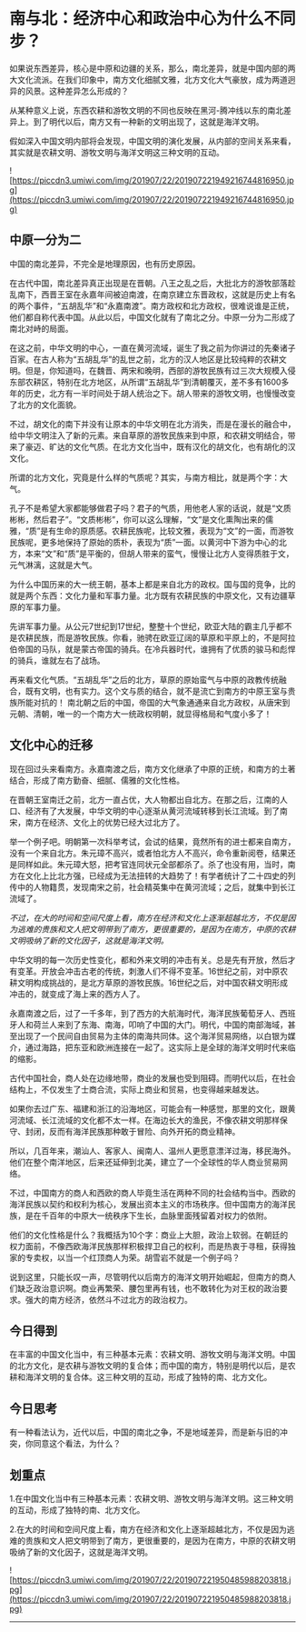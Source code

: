 # 南与北：经济中心和政治中心为什么不同步？

如果说东西差异，核心是中原和边疆的关系，那么，南北差异，就是中国内部的两大文化流派。在我们印象中，南方文化细腻文雅，北方文化大气豪放，成为两道迥异的风景。这种差异怎么形成的？

从某种意义上说，东西农耕和游牧文明的不同也反映在黑河-腾冲线以东的南北差异上。到了明代以后，南方又有一种新的文明出现了，这就是海洋文明。

假如深入中国文明内部将会发现，中国文明的演化发展，从内部的空间关系来看，其实就是农耕文明、游牧文明与海洋文明这三种文明的互动。

![https://piccdn3.umiwi.com/img/201907/22/201907221949216744816950.jpg](https://piccdn3.umiwi.com/img/201907/22/201907221949216744816950.jpg)

## 中原一分为二

中国的南北差异，不完全是地理原因，也有历史原因。

在古代中国，南北差异真正出现是在晋朝。八王之乱之后，大批北方的游牧部落趁乱南下，西晋王室在永嘉年间被迫南渡，在南京建立东晋政权，这就是历史上有名的两个事件，“五胡乱华”和“永嘉南渡”。南方政权和北方政权，很难说谁是正统，他们都自称代表中国。从此以后，中国文化就有了南北之分。中原一分为二形成了南北对峙的局面。

在这之前，中华文明的中心，一直在黄河流域，诞生了我之前为你讲过的先秦诸子百家。在古人称为“五胡乱华”的乱世之前，北方的汉人地区是比较纯粹的农耕文明。但是，你知道吗，在魏晋、两宋和晚明，西部的游牧民族有过三次大规模入侵东部农耕区，特别在北方地区，从所谓“五胡乱华”到清朝覆灭，差不多有1600多年的历史，北方有一半时间处于胡人统治之下。胡人带来的游牧文明，也慢慢改变了北方的文化面貌。

不过，胡文化的南下并没有让原本的中华文明在北方消失，而是在漫长的融合中，给中华文明注入了新的元素。来自草原的游牧民族来到中原，和农耕文明结合，带来了豪迈、旷达的文化气质。在北方文化当中，既有汉化的胡文化，也有胡化的汉文化。

所谓的北方文化，究竟是什么样的气质呢？其实，与南方相比，就是两个字：大气。

孔子不是希望大家都能够做君子吗？君子的气质，用他老人家的话说，就是“文质彬彬，然后君子”。“文质彬彬”，你可以这么理解，“文”是文化熏陶出来的儒雅，“质”是有生命的原质感。农耕民族呢，比较文雅，表现为“文”的一面，而游牧民族呢，更多地保持了原始的质朴，表现为“质”一面。以黄河中下游为中心的北方，本来“文”和“质”是平衡的，但胡人带来的蛮气，慢慢让北方人变得质胜于文，元气淋漓，这就是大气。

为什么中国历来的大一统王朝，基本上都是来自北方的政权。国与国的竞争，比的就是两个东西：文化力量和军事力量。北方既有农耕民族的中原文化，又有边疆草原的军事力量。

先讲军事力量。从公元7世纪到17世纪，整整十个世纪，欧亚大陆的霸主几乎都不是农耕民族，而是游牧民族。你看，驰骋在欧亚辽阔的草原和平原上的，不是阿拉伯帝国的马队，就是蒙古帝国的骑兵。在冷兵器时代，谁拥有了优质的骏马和彪悍的骑兵，谁就左右了战场。

再来看文化气质。“五胡乱华”之后的北方，草原的原始蛮气与中原的政教传统融合，既有文明，也有实力。这个文与质的结合，就不是流亡到南方的中原王室与贵族所能对抗的！ 南北朝之后的中国，帝国的大气象通通来自北方政权，从唐宋到元朝、清朝，唯一的一个南方大一统政权明朝，就显得格局和气度小多了！ 

## 文化中心的迁移

现在回过头来看南方。永嘉南渡之后，南方文化继承了中原的正统，和南方的土著结合，形成了南方勤奋、细腻、儒雅的文化性格。

在晋朝王室南迁之前，北方一直占优，大人物都出自北方。在那之后，江南的人口、经济有了大发展，中华文明的中心逐渐从黄河流域转移到长江流域。到了南宋，南方在经济、文化上的优势已经大过北方了。

举一个例子吧。明朝第一次科举考试，会试的结果，竟然所有的进士都来自南方，没有一个来自北方。朱元璋不高兴，或者怕北方人不高兴，命令重新阅卷，结果还是同样如此。朱元璋大怒，把考官连同状元全部都杀了。杀了也没有用，当时，南方在文化上比北方强，已经成为无法扭转的大趋势了！有学者统计了二十四史的列传中的人物籍贯，发现南宋之前，社会精英集中在黄河流域；之后，就集中到长江流域了。

 *不过，在大的时间和空间尺度上看，南方在经济和文化上逐渐超越北方，不仅是因为逃难的贵族和文人把文明带到了南方，更很重要的，是因为在南方，中原的农耕文明吸纳了新的文化因子，这就是海洋文明。*

中华文明的每一次历史性变化，都和外来文明的冲击有关。总是先有开放，然后才有变革。开放会冲击古老的传统，刺激人们不得不变革。16世纪之前，对中原农耕文明构成挑战的，是北方草原的游牧民族。16世纪之后，对中国农耕文明形成冲击的，就变成了海上来的西方人了。

永嘉南渡之后，过了一千多年，到了西方的大航海时代，海洋民族葡萄牙人、西班牙人和荷兰人来到了东海、南海，叩响了中国的大门。明代，中国的南部海域，甚至出现了一个民间自由贸易为主体的南海共同体。这个海洋贸易网络，以白银为媒介，通过海路，把东亚和欧洲连接在一起了。这实际上是全球的海洋文明时代来临的缩影。

古代中国社会，商人处在边缘地带，商业的发展也受到阻碍。而明代以后，在社会结构上，不仅发生了士商合流，实际上商业和贸易，也变得越来越发达。

如果你去过广东、福建和浙江的沿海地区，可能会有一种感觉，那里的文化，跟黄河流域、长江流域的文化都不太一样。在海边长大的渔民，不像农耕文明那样保守、封闭，反而有海洋民族那种敢于冒险、向外开拓的商业精神。

所以，几百年来，潮汕人、客家人、闽南人、温州人更愿意漂洋过海，移民海外。他们在整个南洋地区，后来还延伸到北美，建立了一个全球性的华人商业贸易网络。

不过，中国南方的商人和西欧的商人毕竟生活在两种不同的社会结构当中。西欧的海洋民族以契约和权利为核心，发展出资本主义的市场秩序。但中国南方的海洋民族，是在千百年的中原大一统秩序下生长，血脉里面残留着对权力的依附。

他们的文化性格是什么？我概括为10个字：商业上大胆，政治上软弱。在朝廷的权力面前，不像西欧海洋民族那样积极捍卫自己的权利，而是热衷于寻租，获得独家的专卖权，以当一个红顶商人为荣。胡雪岩不就是一个例子吗？

说到这里，只能长叹一声，尽管明代以后南方的海洋文明开始崛起，但南方的商人们缺乏政治意识啊。商业再繁荣、腰包里再有钱，也不敢转化为对王权的政治要求。强大的南方经济，依然斗不过北方的政治权力。

## 今日得到

在丰富的中国文化当中，有三种基本元素：农耕文明、游牧文明与海洋文明。中国的北方文化，是农耕与游牧文明的复合体；而中国的南方，特别是明代以后，是农耕和海洋文明的复合体。这三种文明的互动，形成了独特的南、北方文化。

## 今日思考

有一种看法认为，近代以后，中国的南北之争，不是地域差异，而是新与旧的冲突，你同意这个看法，为什么？

## 划重点

1.在中国文化当中有三种基本元素：农耕文明、游牧文明与海洋文明。这三种文明的互动，形成了独特的南、北方文化。

2.在大的时间和空间尺度上看，南方在经济和文化上逐渐超越北方，不仅是因为逃难的贵族和文人把文明带到了南方，更很重要的，是因为在南方，中原的农耕文明吸纳了新的文化因子，这就是海洋文明。

![https://piccdn3.umiwi.com/img/201907/22/201907221950485988203818.jpg](https://piccdn3.umiwi.com/img/201907/22/201907221950485988203818.jpg)

---
